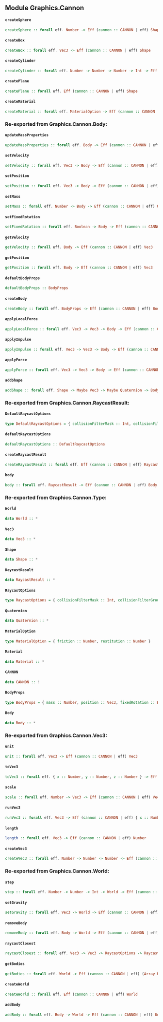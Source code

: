 ## Module Graphics.Cannon

#### `createSphere`

``` purescript
createSphere :: forall eff. Number -> Eff (cannon :: CANNON | eff) Shape
```

#### `createBox`

``` purescript
createBox :: forall eff. Vec3 -> Eff (cannon :: CANNON | eff) Shape
```

#### `createCylinder`

``` purescript
createCylinder :: forall eff. Number -> Number -> Number -> Int -> Eff (cannon :: CANNON | eff) Shape
```

#### `createPlane`

``` purescript
createPlane :: forall eff. Eff (cannon :: CANNON | eff) Shape
```

#### `createMaterial`

``` purescript
createMaterial :: forall eff. MaterialOption -> Eff (cannon :: CANNON | eff) Material
```


### Re-exported from Graphics.Cannon.Body:

#### `updateMassProperties`

``` purescript
updateMassProperties :: forall eff. Body -> Eff (cannon :: CANNON | eff) Unit
```

#### `setVelocity`

``` purescript
setVelocity :: forall eff. Vec3 -> Body -> Eff (cannon :: CANNON | eff) Unit
```

#### `setPosition`

``` purescript
setPosition :: forall eff. Vec3 -> Body -> Eff (cannon :: CANNON | eff) Unit
```

#### `setMass`

``` purescript
setMass :: forall eff. Number -> Body -> Eff (cannon :: CANNON | eff) Unit
```

#### `setFixedRotation`

``` purescript
setFixedRotation :: forall eff. Boolean -> Body -> Eff (cannon :: CANNON | eff) Unit
```

#### `getVelocity`

``` purescript
getVelocity :: forall eff. Body -> Eff (cannon :: CANNON | eff) Vec3
```

#### `getPosition`

``` purescript
getPosition :: forall eff. Body -> Eff (cannon :: CANNON | eff) Vec3
```

#### `defaultBodyProps`

``` purescript
defaultBodyProps :: BodyProps
```

#### `createBody`

``` purescript
createBody :: forall eff. BodyProps -> Eff (cannon :: CANNON | eff) Body
```

#### `applyLocalForce`

``` purescript
applyLocalForce :: forall eff. Vec3 -> Vec3 -> Body -> Eff (cannon :: CANNON | eff) Unit
```

#### `applyImpulse`

``` purescript
applyImpulse :: forall eff. Vec3 -> Vec3 -> Body -> Eff (cannon :: CANNON | eff) Unit
```

#### `applyForce`

``` purescript
applyForce :: forall eff. Vec3 -> Vec3 -> Body -> Eff (cannon :: CANNON | eff) Unit
```

#### `addShape`

``` purescript
addShape :: forall eff. Shape -> Maybe Vec3 -> Maybe Quaternion -> Body -> Eff (cannon :: CANNON | eff) Unit
```

### Re-exported from Graphics.Cannon.RaycastResult:

#### `DefaultRaycastOptions`

``` purescript
type DefaultRaycastOptions = { collisionFilterMask :: Int, collisionFilterGroup :: Int, skipBackfaces :: Boolean, checkCollisionResponse :: Boolean }
```

#### `defaultRaycastOptions`

``` purescript
defaultRaycastOptions :: DefaultRaycastOptions
```

#### `createRaycastResult`

``` purescript
createRaycastResult :: forall eff. Eff (cannon :: CANNON | eff) RaycastResult
```

#### `body`

``` purescript
body :: forall eff. RaycastResult -> Eff (cannon :: CANNON | eff) Body
```

### Re-exported from Graphics.Cannon.Type:

#### `World`

``` purescript
data World :: *
```

#### `Vec3`

``` purescript
data Vec3 :: *
```

#### `Shape`

``` purescript
data Shape :: *
```

#### `RaycastResult`

``` purescript
data RaycastResult :: *
```

#### `RaycastOptions`

``` purescript
type RaycastOptions = { collisionFilterMask :: Int, collisionFilterGroup :: Int, skipBackfaces :: Boolean, checkCollisionResponse :: Boolean }
```

#### `Quaternion`

``` purescript
data Quaternion :: *
```

#### `MaterialOption`

``` purescript
type MaterialOption = { friction :: Number, restitution :: Number }
```

#### `Material`

``` purescript
data Material :: *
```

#### `CANNON`

``` purescript
data CANNON :: !
```

#### `BodyProps`

``` purescript
type BodyProps = { mass :: Number, position :: Vec3, fixedRotation :: Boolean, linearDamping :: Number, material :: Material, collisionFilterGroup :: Int, collisionFilterMask :: Int }
```

#### `Body`

``` purescript
data Body :: *
```

### Re-exported from Graphics.Cannon.Vec3:

#### `unit`

``` purescript
unit :: forall eff. Vec3 -> Eff (cannon :: CANNON | eff) Vec3
```

#### `toVec3`

``` purescript
toVec3 :: forall eff. { x :: Number, y :: Number, z :: Number } -> Eff (cannon :: CANNON | eff) Vec3
```

#### `scale`

``` purescript
scale :: forall eff. Number -> Vec3 -> Eff (cannon :: CANNON | eff) Vec3
```

#### `runVec3`

``` purescript
runVec3 :: forall eff. Vec3 -> Eff (cannon :: CANNON | eff) { x :: Number, y :: Number, z :: Number }
```

#### `length`

``` purescript
length :: forall eff. Vec3 -> Eff (cannon :: CANNON | eff) Number
```

#### `createVec3`

``` purescript
createVec3 :: forall eff. Number -> Number -> Number -> Eff (cannon :: CANNON | eff) Vec3
```

### Re-exported from Graphics.Cannon.World:

#### `step`

``` purescript
step :: forall eff. Number -> Number -> Int -> World -> Eff (cannon :: CANNON | eff) Unit
```

#### `setGravity`

``` purescript
setGravity :: forall eff. Vec3 -> World -> Eff (cannon :: CANNON | eff) Unit
```

#### `removeBody`

``` purescript
removeBody :: forall eff. Body -> World -> Eff (cannon :: CANNON | eff) Unit
```

#### `raycastClosest`

``` purescript
raycastClosest :: forall eff. Vec3 -> Vec3 -> RaycastOptions -> RaycastResult -> World -> Eff (cannon :: CANNON | eff) Boolean
```

#### `getBodies`

``` purescript
getBodies :: forall eff. World -> Eff (cannon :: CANNON | eff) (Array Body)
```

#### `createWorld`

``` purescript
createWorld :: forall eff. Eff (cannon :: CANNON | eff) World
```

#### `addBody`

``` purescript
addBody :: forall eff. Body -> World -> Eff (cannon :: CANNON | eff) Unit
```

